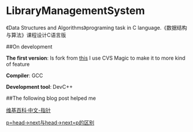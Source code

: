 # LibraryManagementSystem
《Data Structures and Algorithms》programing task in C language.《数据结构与算法》课程设计C语言版

##On development

<strong>The first version</strong>:  Is fork from [this](https://github.com/Kelvin65535/LibrarySystem) I use CVS Magic to make it to more kind of feature

<strong>Compiler</strong>:  GCC

<strong>Development tool</strong>:  DevC++


##The following blog post helped me

[维基百科·中文-指针](https://zh.wikipedia.org/wiki/%E6%8C%87%E6%A8%99_(%E9%9B%BB%E8%85%A6%E7%A7%91%E5%AD%B8))

[p=head->next与head->next=p的区别](http://blog.csdn.net/skychaofan/article/details/46815007)
